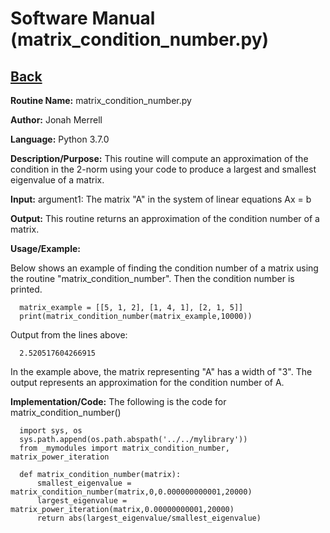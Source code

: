 # Software Manual (matrix_condition_number.py)

## [Back](../softwaremanual)

**Routine Name:**           matrix_condition_number.py

**Author:** Jonah Merrell

**Language:** Python 3.7.0

**Description/Purpose:** This routine will compute an approximation of the condition in the 2-norm using your code to 
produce a largest and smallest eigenvalue of a matrix.

**Input:** argument1: The matrix "A" in the system of linear equations Ax = b
		   
**Output:** This routine returns an approximation of the condition number of a matrix.

**Usage/Example:**

Below shows an example of finding the condition number of a matrix using the routine "matrix_condition_number".
 Then the condition number is printed. 

      matrix_example = [[5, 1, 2], [1, 4, 1], [2, 1, 5]]
      print(matrix_condition_number(matrix_example,10000))
      
Output from the lines above:

      2.520517604266915

In the example above, the matrix representing "A" has a width of "3". The output represents an approximation for the condition number of A.

**Implementation/Code:** The following is the code for matrix_condition_number()
      
      import sys, os
      sys.path.append(os.path.abspath('../../mylibrary'))
      from _mymodules import matrix_condition_number, matrix_power_iteration
      
      def matrix_condition_number(matrix):
          smallest_eigenvalue = matrix_condition_number(matrix,0,0.000000000001,20000)
          largest_eigenvalue = matrix_power_iteration(matrix,0.00000000001,20000)
          return abs(largest_eigenvalue/smallest_eigenvalue)

